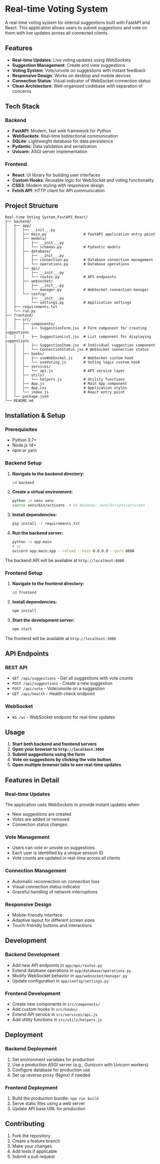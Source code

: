 # Real-time Voting System

A real-time voting system for internal suggestions built with FastAPI and React. This application allows users to submit suggestions and vote on them with live updates across all connected clients.

## Features

- **Real-time Updates**: Live voting updates using WebSockets
- **Suggestion Management**: Create and view suggestions
- **Voting System**: Vote/unvote on suggestions with instant feedback
- **Responsive Design**: Works on desktop and mobile devices
- **Connection Status**: Visual indicator of WebSocket connection status
- **Clean Architecture**: Well-organized codebase with separation of concerns

## Tech Stack

### Backend
- **FastAPI**: Modern, fast web framework for Python
- **WebSockets**: Real-time bidirectional communication
- **SQLite**: Lightweight database for data persistence
- **Pydantic**: Data validation and serialization
- **Uvicorn**: ASGI server implementation

### Frontend
- **React**: UI library for building user interfaces
- **Custom Hooks**: Reusable logic for WebSocket and voting functionality
- **CSS3**: Modern styling with responsive design
- **Fetch API**: HTTP client for API communication

## Project Structure

```
Real-time Voting System_FastAPI_React/
├── backend/
│   ├── app/
│   │   ├── __init__.py
│   │   ├── main.py                 # FastAPI application entry point
│   │   ├── models/
│   │   │   ├── __init__.py
│   │   │   └── schemas.py          # Pydantic models
│   │   ├── database/
│   │   │   ├── __init__.py
│   │   │   ├── connection.py       # Database connection management
│   │   │   └── operations.py       # Database operations
│   │   ├── api/
│   │   │   ├── __init__.py
│   │   │   └── routes.py           # API endpoints
│   │   ├── websocket/
│   │   │   ├── __init__.py
│   │   │   └── manager.py          # WebSocket connection manager
│   │   └── config/
│   │       ├── __init__.py
│   │       └── settings.py         # Application settings
│   ├── requirements.txt
│   └── run.py
├── frontend/
│   ├── src/
│   │   ├── components/
│   │   │   ├── SuggestionForm.jsx  # Form component for creating suggestions
│   │   │   ├── SuggestionList.jsx  # List component for displaying suggestions
│   │   │   ├── SuggestionItem.jsx  # Individual suggestion component
│   │   │   └── ConnectionStatus.jsx # WebSocket connection status
│   │   ├── hooks/
│   │   │   ├── useWebSocket.js     # WebSocket custom hook
│   │   │   └── useVoting.js        # Voting logic custom hook
│   │   ├── services/
│   │   │   └── api.js              # API service layer
│   │   ├── utils/
│   │   │   └── helpers.js          # Utility functions
│   │   ├── App.js                  # Main App component
│   │   ├── App.css                 # Application styles
│   │   └── index.js                # React entry point
│   └── package.json
└── README.md
```

## Installation & Setup

### Prerequisites
- Python 3.7+
- Node.js 14+
- npm or yarn

### Backend Setup

1. **Navigate to the backend directory:**
   ```bash
   cd backend
   ```

2. **Create a virtual environment:**
   ```bash
   python -m venv venv
   source venv/bin/activate  # On Windows: venv\Scripts\activate
   ```

3. **Install dependencies:**
   ```bash
   pip install -r requirements.txt
   ```

4. **Run the backend server:**
   ```bash
   python -m app.main
   # or
   uvicorn app.main:app --reload --host 0.0.0.0 --port 8000
   ```

The backend API will be available at `http://localhost:8000`

### Frontend Setup

1. **Navigate to the frontend directory:**
   ```bash
   cd frontend
   ```

2. **Install dependencies:**
   ```bash
   npm install
   ```

3. **Start the development server:**
   ```bash
   npm start
   ```

The frontend will be available at `http://localhost:3000`

## API Endpoints

### REST API
- `GET /api/suggestions` - Get all suggestions with vote counts
- `POST /api/suggestions` - Create a new suggestion
- `POST /api/vote` - Vote/unvote on a suggestion
- `GET /api/health` - Health check endpoint

### WebSocket
- `WS /ws` - WebSocket endpoint for real-time updates

## Usage

1. **Start both backend and frontend servers**
2. **Open your browser to `http://localhost:3000`**
3. **Submit suggestions using the form**
4. **Vote on suggestions by clicking the vote button**
5. **Open multiple browser tabs to see real-time updates**

## Features in Detail

### Real-time Updates
The application uses WebSockets to provide instant updates when:
- New suggestions are created
- Votes are added or removed
- Connection status changes

### Vote Management
- Users can vote or unvote on suggestions
- Each user is identified by a unique session ID
- Vote counts are updated in real-time across all clients

### Connection Management
- Automatic reconnection on connection loss
- Visual connection status indicator
- Graceful handling of network interruptions

### Responsive Design
- Mobile-friendly interface
- Adaptive layout for different screen sizes
- Touch-friendly buttons and interactions

## Development

### Backend Development
- Add new API endpoints in `app/api/routes.py`
- Extend database operations in `app/database/operations.py`
- Modify WebSocket behavior in `app/websocket/manager.py`
- Update configuration in `app/config/settings.py`

### Frontend Development
- Create new components in `src/components/`
- Add custom hooks in `src/hooks/`
- Extend API service in `src/services/api.js`
- Add utility functions in `src/utils/helpers.js`

## Deployment

### Backend Deployment
1. Set environment variables for production
2. Use a production ASGI server (e.g., Gunicorn with Uvicorn workers)
3. Configure database for production use
4. Set up reverse proxy (Nginx) if needed

### Frontend Deployment
1. Build the production bundle: `npm run build`
2. Serve static files using a web server
3. Update API base URL for production

## Contributing

1. Fork the repository
2. Create a feature branch
3. Make your changes
4. Add tests if applicable
5. Submit a pull request
